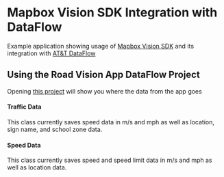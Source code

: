 # Mapbox Vision SDK Integration with DataFlow

Example application showing usage of [Mapbox Vision SDK](https://vision.mapbox.com/) and its integration with [AT&T DataFlow](https://dataflow.iot.att.com)

## Using the Road Vision App DataFlow Project
Opening [this project](https://portal.dataflow.iot.att.com/projects/tdp/road-vision-app/environments/dev/registry) will show you where the data from the app goes
#### Traffic Data
This class currently saves speed data in m/s and mph as well as location, sign name, and school zone data.

#### Speed Data
This class currently saves speed and speed limit data in m/s and mph as well as location data.

